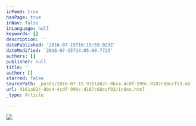 ```yaml
---
inFeed: true
hasPage: true
inNav: false
inLanguage: null
keywords: []
description: ''
datePublished: '2016-07-15T16:15:59.023Z'
dateModified: '2016-07-15T14:05:00.772Z'
authors: []
publisher: null
title: ''
author: []
starred: false
sourcePath: _posts/2016-07-15-9161a02c-8bc4-4cdf-999c-d187c68ccf93.md
url: 9161a02c-8bc4-4cdf-999c-d187c68ccf93/index.html
_type: Article

---
```

![](https://the-grid-user-content.s3-us-west-2.amazonaws.com/4dd724ba-5a0d-46fa-b798-a072e8499f73.jpg)